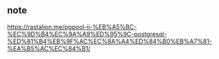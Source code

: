 
## note
https://rastalion.me/pgpool-ii-%EB%A5%BC-%EC%9D%B4%EC%9A%A9%ED%95%9C-postgresql-%ED%81%B4%EB%9F%AC%EC%8A%A4%ED%84%B0%EB%A7%81-%EA%B5%AC%EC%84%B1/

